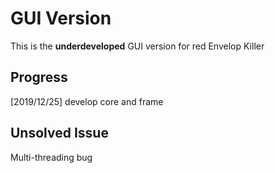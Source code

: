 # GUI Version
This is the **underdeveloped** GUI version for red Envelop Killer

## Progress
[2019/12/25] develop core and frame

## Unsolved Issue
Multi-threading bug
